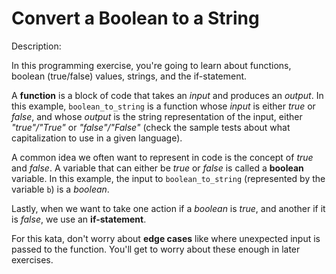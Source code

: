 # Convert a Boolean to a String
Description:

In this programming exercise, you're going to learn about functions, boolean (true/false) values, strings, and the if-statement.

A **function** is a block of code that takes an *input* and produces an *output*. In this example, ```boolean_to_string``` is a function whose *input* is either *true* or *false*, and whose *output* is the string representation of the input, either *"true"/"True"* or *"false"/"False"* (check the sample tests about what capitalization to use in a given language).

A common idea we often want to represent in code is the concept of *true* and *false*. A variable that can either be *true* or *false* is called a **boolean** variable. In this example, the input to ```boolean_to_string``` (represented by the variable ```b```) is a *boolean*.

Lastly, when we want to take one action if a *boolean* is *true*, and another if it is *false*, we use an **if-statement**.

For this kata, don't worry about **edge cases** like where unexpected input is passed to the function. You'll get to worry about these enough in later exercises.
